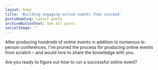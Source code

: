 ```yaml
---
layout: home
title: 'Building engaging online events that succeed'
postsHeading: Latest posts
archiveButtonText: See all posts
socialImage: ''
---
```


After producing hundreds of online events in addition to numerous in-person conferences, I've pruned the process for producing online events from scratch – and would love to share the knowledge with you.

Are you ready to figure out how to run a successful online event?
